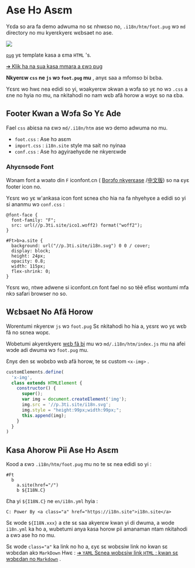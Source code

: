 # Ase Hɔ Asɛm

Yɛda so ara fa demo adwuma no sɛ nhwɛso no, `.i18n/htm/foot.pug` wɔ `md` directory no mu kyerɛkyerɛ wɛbsaet no ase.

![](https://p.3ti.site/1721286077.avif)

[`pug`](https://pugjs.org) yɛ template kasa a ɛma `HTML` 's.

[➔ Klik ha na sua kasa mmara a ɛwɔ pug](https://pugjs.org)

**Nkyerɛw `css` ne `js` wɔ `foot.pug` mu** , anyɛ saa a mfomso bi bɛba.

Yɛsrɛ wo hwɛ nea edidi so yi, wɔakyerɛw ɔkwan a wɔfa so yɛ no wɔ `.css` a ɛne no hyia no mu, na nkitahodi no nam wɛb afã horow a wɔyɛ so na ɛba.

## Footer Kwan a Wɔfa So Yɛ Ade

Fael `css` abiɛsa na ɛwɔ `md/.i18n/htm` ase wɔ demo adwuma no mu.

* `foot.css` : Ase hɔ asɛm
* `import.css` : `i18n.site` style ma sait no nyinaa
* `conf.css` : Ase hɔ agyiraehyɛde ne nkyerɛwde

### Ahyɛnsode Font

Wɔnam font a wɔato din `F` iconfont.cn ( [Borɔfo nkyerɛase](https://www.iconfont.cn/?lang=en-us) /[中文版](https://www.iconfont.cn/?lang=zh)) so na ɛyɛ footer icon no.

Yɛsrɛ wo yɛ w'ankasa icon font sɛnea ɛho hia na fa nhyehyɛe a edidi so yi si ananmu wɔ `conf.css` :

```
@font-face {
  font-family: "F";
  src: url(//p.3ti.site/ico1.woff2) format("woff2");
}

#Ft>b>a.site {
  background: url("//p.3ti.site/i18n.svg") 0 0 / cover;
  display: block;
  height: 24px;
  opacity: 0.8;
  width: 115px;
  flex-shrink: 0;
}
```

Yɛsrɛ wo, ntwe adwene si iconfont.cn font fael no so tẽẽ efisɛ wontumi mfa nkɔ safari browser no so.

## Wɛbsaet No Afã Horow

Worentumi nkyerɛw `js` wɔ `foot.pug` Sɛ nkitahodi ho hia a, yɛsrɛ wo yɛ wɛb fã no sɛnea wopɛ.

Wobetumi akyerɛkyerɛ [wɛb fã bi](https://www.freecodecamp.org/news/build-your-first-web-component/) mu wɔ `md/.i18n/htm/index.js` mu na afei wɔde adi dwuma wɔ `foot.pug` mu.

Ɛnyɛ den sɛ wobɛbɔ wɛb afã horow, te sɛ custom `<x-img>` .

```js
customElements.define(
  'x-img',
  class extends HTMLElement {
    constructor() {
      super();
      var img = document.createElement('img');
      img.src = '//p.3ti.site/i18n.svg';
      img.style = "height:99px;width:99px;";
      this.append(img);
    }
  }
)
```

## Kasa Ahorow Pii Ase Hɔ Asɛm

Kood a ɛwɔ `.i18n/htm/foot.pug` mu no te sɛ nea edidi so yi :

```
#Ft
  b
    a.site(href="/")
    b ${I18N.C}
```

Ɛha yi `${I18N.C}` ne `en/i18n.yml` hyia :

```
C: Power By <a class="a" href="https://i18n.site">i18n.site</a>
```

Sɛ wode `${I18N.xxx}` a ɛte sɛ saa akyerɛw kwan yi di dwuma, a wode `i18n.yml` ka ho a, wubetumi anya kasa horow pii amanaman ntam nkitahodi a ɛwɔ ase hɔ no mu.

Sɛ wode `class="a"` ka link no ho a, ɛyɛ sɛ wobɛsiw link no kwan sɛ wɔbɛdan akɔ `MarkDown` Hwɛ :
 [➔ `YAML` Sɛnea wobɛsiw link `HTML` : kwan sɛ wɔbɛdan no `Markdown`](/i18/qa#H2) .